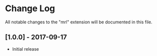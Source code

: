 # Change Log
All notable changes to the "mrl" extension will be documented in this file.

## [1.0.0] - 2017-09-17
- Initial release